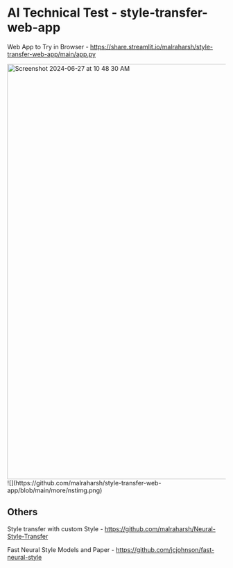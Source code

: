 # AI Technical Test -  style-transfer-web-app

Web App to Try in Browser - https://share.streamlit.io/malraharsh/style-transfer-web-app/main/app.py

<img width="957" alt="Screenshot 2024-06-27 at 10 48 30 AM" src="https://github.com/cadavidf/style-transfer-web-app/assets/203757/59783ddb-d200-4eeb-b464-e0f218330ff9">
![](https://github.com/malraharsh/style-transfer-web-app/blob/main/more/nstimg.png)

## Others

Style transfer with custom Style - https://github.com/malraharsh/Neural-Style-Transfer

Fast Neural Style Models and Paper - https://github.com/jcjohnson/fast-neural-style
